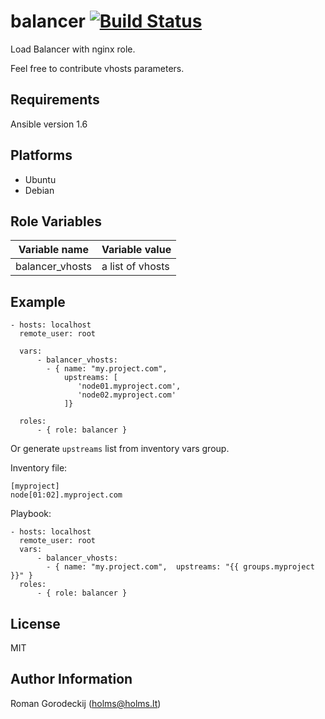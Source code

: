 balancer [![Build Status](https://travis-ci.org/holms/ansible-balancer.svg?branch=master)](https://travis-ci.org/holms/ansible-balancer)
====

Load Balancer with nginx role.

Feel free to contribute vhosts parameters.

Requirements
------------

Ansible version 1.6

Platforms
---------

* Ubuntu
* Debian

Role Variables
--------------

|Variable name    | Variable value
|-----------------|---------------
| balancer_vhosts | a list of vhosts

Example
-------

```
- hosts: localhost
  remote_user: root

  vars:
      - balancer_vhosts:
        - { name: "my.project.com",  
            upstreams: [
               'node01.myproject.com',
               'node02.myproject.com'
            ]}

  roles:
      - { role: balancer }
```

Or generate `upstreams` list from inventory vars group.

Inventory file:
```
[myproject]
node[01:02].myproject.com
```

Playbook:
```
- hosts: localhost
  remote_user: root
  vars:
      - balancer_vhosts:
        - { name: "my.project.com",  upstreams: "{{ groups.myproject }}" }
  roles:
      - { role: balancer }
```


License
-------

MIT

Author Information
------------------

Roman Gorodeckij (<holms@holms.lt>)
